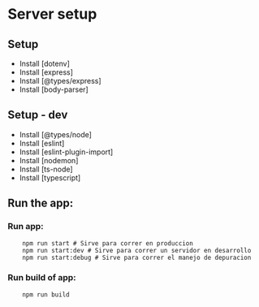 # Server setup

## Setup 
- Install [dotenv]
- Install [express]
- Install [@types/express]
- Install [body-parser]

## Setup - dev
- Install [@types/node]
- Install [eslint]
- Install [eslint-plugin-import]
- Install [nodemon]
- Install [ts-node]
- Install [typescript]

## Run the app:

### Run app:
```
    npm run start # Sirve para correr en produccion
    npm run start:dev # Sirve para correr un servidor en desarrollo
    npm run start:debug # Sirve para correr el manejo de depuracion
``` 

### Run build of app:
```
    npm run build
``` 